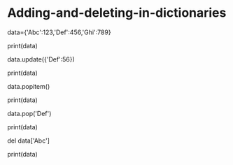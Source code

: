 # Adding-and-deleting-in-dictionaries 
data={'Abc':123,'Def':456,'Ghi':789}

print(data)

data.update({'Def':56})

print(data)

data.popitem()

print(data)

data.pop('Def')

print(data)

del data['Abc']

print(data)
